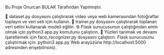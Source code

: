 Bu Proje Onurcan BULAK Tarafından Yapılmıştır. 

📸 dataset.py dosyasını çalıştırarak video veya web kamerasından fotoğraflar toplayın ve veri seti için kullanın.
🚀 trainer.py dosyasını çalıştırarak toplanan veri setini kullanarak modeli eğitin.
⚙️ Flask sunucusunun çalıştığından emin olmak için python3 app.py komutunu çalıştırın.
👀 Yüzleri tanımak ve devamı işaretlemek için face_recognizer.py dosyasını çalıştırın.
Flask sunucusunu çalıştırmak için:
python3 app.py
Web arayüzüne http://localhost:5000 adresinden erişebilirsiniz.

